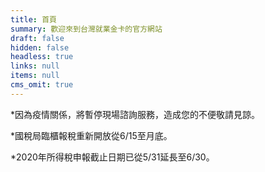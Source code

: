 ```yaml
---
title: 首頁
summary: 歡迎來到台灣就業金卡的官方網站
draft: false
hidden: false
headless: true
links: null
items: null
cms_omit: true
---
```

\*因為疫情關係，將暫停現場諮詢服務，造成您的不便敬請見諒。

\*國稅局臨櫃報稅重新開放從6/15至月底。

\*2020年所得稅申報截止日期已從5/31延長至6/30。